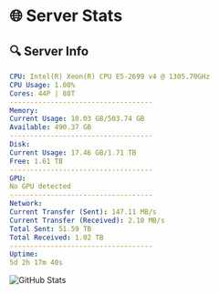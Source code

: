 # 🌐 Server Stats
## 🔍 Server Info
```yaml
CPU: Intel(R) Xeon(R) CPU E5-2699 v4 @ 1305.70GHz
CPU Usage: 1.00%
Cores: 44P | 88T
-----------------------------------
Memory:
Current Usage: 10.03 GB/503.74 GB
Available: 490.37 GB
-----------------------------------
Disk:
Current Usage: 17.46 GB/1.71 TB
Free: 1.61 TB
-----------------------------------
GPU:
No GPU detected
-----------------------------------
Network:
Current Transfer (Sent): 147.11 MB/s
Current Transfer (Received): 2.10 MB/s
Total Sent: 51.59 TB
Total Received: 1.02 TB
-----------------------------------
Uptime:
5d 2h 17m 40s
```
![GitHub Stats](https://img.shields.io/badge/Updated-2025-02-13_01:00:58-blue)